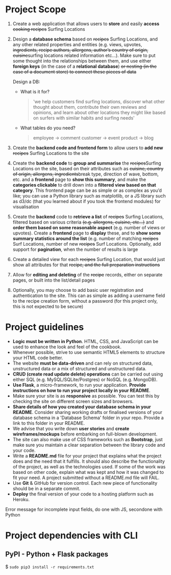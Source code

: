 # Project Scope

1. Create a web application that allows users to **store** and easily **access** <del>cooking recipes</del> Surfing Locations
2. Design a **database schema** based on <del>recipes</del> Surfing Locations, and any other related properties and entities (e.g. views, upvotes, <del>ingredients, recipe authors, allergens, author’s country of origin, cuisine</del>surfing locations related information etc…). Make sure to put some thought into the relationships between them, and use either **foreign keys** (in the case of a **relational database**) <del>or nesting (in the case of a document store) to connect these pieces of data</del>

    Design a DB:
    -   What is it for?
        >   'we help customers find surfing locations, discover what other thought about them, contribute their own reviews and opinions, and learn about other locations they might like based on surfers with similar habits and surfing needs'

    -   What tables do you need?
        >   employee -> comment
        customer -> event
        product -> blog

3. Create the **backend code and frontend form** to allow users to **add new** <del>recipes</del> Surfing Locations to the site
4. Create the **backend code** to **group and summarise** the <del>recipes</del>Surfing Locations on the site, based on their attributes such as <del>cuisine, country of origin, allergens, ingredients</del>break type, direction of wave, bottom, etc. and a **frontend** page to **show this summary**, and make the **categories clickable** to drill down into a **filtered view based on that category**. This frontend page can be as simple or as complex as you’d like; you can use a Python library such as matplotlib, or a JS library such as d3/dc (that you learned about if you took the frontend modules) for visualisation
5. Create the **backend** code to **retrieve a list** of <del>recipes</del> Surfing Locations, filtered based on various criteria <del>(e.g. allergens, cuisine, etc…)</del> and **order them based on some reasonable aspect** (e.g. number of views or upvotes). Create a **frontend** page to **display** these, and to **show some summary statistics around the list** (e.g. number of matching <del>recipes</del> Surf Locations, number of new <del>recipes</del> Surf Locations. Optionally, add support for **pagination**, when the number of results is large
6. Create a detailed view for each <del>recipes</del> Surfing Location, that would just show all attributes for that <del>recipe, and the full preparation instructions</del>
7. Allow for **editing and deleting** of the <del>recipe</del> records, either on separate pages, or built into the list/detail pages
8. Optionally, you may choose to add basic user registration and authentication to the site. This can as simple as adding a username field to the recipe creation form, without a password (for this project only, this is not expected to be secure)

# Project guidelines

- **Logic must be written in Python**. HTML, CSS, and JavaScript can be used to enhance the look and feel of the cookbook.
- Whenever possible, strive to use semantic HTML5 elements to structure your HTML code better.
- The website **must be data-driven** and can rely on structured data, unstructured data or a mix of structured and unstructured data. 
- **CRUD (create read update delete) operations** can be carried out using either SQL (e.g. MySQL/SQLite/Postgres) or NoSQL (e.g. MongoDB).
- **Use Flask**, a micro-framework, to run your application. **Provide instructions on how to run your project locally in your README**.
- Make sure your site is as **responsive** as possible. You can test this by checking the site on different screen sizes and browsers.
- **Share details of how you created your database schema in your README**. Consider sharing working drafts or finalised versions of your database schema in a 'Database Schema' folder in your repo. Provide a link to this folder in your README.
- We advise that you write down **user stories** and **create wireframes/mockups** before embarking on full-blown development.
- The site can also make use of CSS frameworks such as **Bootstrap**, just make sure you maintain a clear separation between the library code and your code.
- Write a **README.md** file for your project that explains what the project does and the need that it fulfills. It should also describe the functionality of the project, as well as the technologies used. If some of the work was based on other code, explain what was kept and how it was changed to fit your need. A project submitted without a README.md file will FAIL.
- Use **Git** & GitHub for version control. Each new piece of functionality should be in a separate commit.
- **Deploy** the final version of your code to a hosting platform such as Heroku.


Error message for incomplete input fields, do one with JS, secondone with Python

# Project dependencies with CLI

## PyPI - Python + Flask packages

$ `sudo pip3 install -r requirements.txt`

